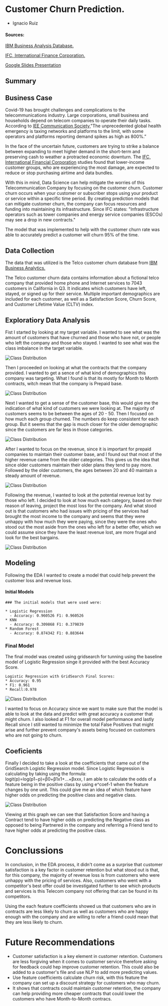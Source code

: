 # Customer Churn Prediction.

- Ignacio Ruiz


#### Sources:
[IBM Business Analysis Database.](https://community.ibm.com/community/user/businessanalytics/blogs/steven-macko/2019/07/11/telco-customer-churn-1113)

[IFC, International Finance Corporation.](https://www.ifc.org/wps/wcm/connect/1d490aec-4d57-4cbf-82b3-d6842eecd9b2/IFC-Covid19-Telecommunications_final_web_2.pdf?MOD=AJPERES&CVID=n9nxogP)

[Google Slides Presentation](https://docs.google.com/presentation/d/1sbrrnp-03OZq6gC47VAPRnK9-BAJgguWWhO5KQsPq78/edit?usp=sharing)


## Summary

## Business Case

Covid-19 has brought challenges and complications to the telecommunications industry. Large corporations, small business and households depend on telecom companies to operate their daily tasks. According to [IEE Communication Society,](https://techblog.comsoc.org/2020/08/27/covid-19-challenges-faced-by-telcos-and-impact-on-the-telecom-sector/)"The unprecedented global health emergency is taxing networks and platforms to the limit, with some operators and platforms reporting demand spikes as high as 800%.”

In the face of the uncertain future, customers are trying to strike a balance between expanding to meet higher demand in the short-term and preserving cash to weather a protracted economic downturn. The [IFC, International Financial Corporation](https://www.ifc.org/wps/wcm/connect/1d490aec-4d57-4cbf-82b3-d6842eecd9b2/IFC-Covid19-Telecommunications_final_web_2.pdf?MOD=AJPERES&CVID=n9nxogP) studies found that lower-income customer groups, who are experiencing the most damage, are expected to reduce or stop purchasing airtime and data bundles. 

With this in mind, Data Science can help mitigate the worries of this Telecommunication Company by focusing on the customer churn. Customer churn occurs when your customer or subscriber stops using your product or service within a specific time period. By creating prediction models that can mitigate customer churn, the company can focus resources and funding into maintaining its infrastructure. Since IFC states: "Infrastructure operators such as tower companies and energy service companies (ESCOs) may see a drop in new contracts."

The model that was implemented to help with the customer churn rate was able to accurately predict a customer will churn 95% of the time. 



## Data Collection

The data that was utilized is the Telco customer churn database from [IBM Business Analytics.](https://community.ibm.com/community/user/businessanalytics/blogs/steven-macko/2019/07/11/telco-customer-churn-1113)

The Telco customer churn data contains information about a fictional telco company that provided home phone and Internet services to 7043 customers in California in Q3. It indicates which customers have left, stayed, or signed up for their service. Multiple important demographics are included for each customer, as well as a Satisfaction Score, Churn Score, and Customer Lifetime Value (CLTV) index.

## Exploratiory Data Analysis
Fist I started by looking at my target variable. I wanted to see what was the amount of customers that have churned and those who have not, or people who left the company and those who stayed. I wanted to see what was the class imbalance in the target variable. 

<img src="Images/Target.png" alt="Class Distribution">

Then I proceeded on looking at what the contracts that the company provided. I wanted to get a sence of what kind of demographics this company was targeting. What I found is that its mostly for Month to Month contracts, witch mean that the company is Prepaid base. 

<img src="Images/contract.png" alt="Class Distribution">

Next I wanted to get a sense of the customer base, this would give me the indication of what kind of customers we were looking at. The majority of customers seems to be between the ages of 20 - 50. Then I focused on how much each group churned. The numbers do keep consistent for each group. But it seems that the gap is much closer for the older demographic since the customers are far less in those categories.

<img src="Images/churn_age.png" alt="Class Distribution">

After I wanted to focus on the revenue, since it is important for prepaid companies to maintain their customer base, and I found out that most of the higher revenue came from the older categories. This gives us the idea that since older customers maintain their older plans they tend to pay more. Followed by the older customers, the ages between 20 and 40 maintain a steady amount of revenue.

<img src="Images/revenue_age.png" alt="Class Distribution">

Following the revenue, I wanted to look at the potential revenue lost by those who left. I decided to look at how much each category, based on their reason of leaving, project the most loss for the company. And what stood out is that customers who had issues with pricing of the services had brought the most income to the company and seems that they were unhappy with how much they were paying, since they were the ones who stood out the most aside from the ones who left for a better offer, which we could assume since they have the least revenue lost, are more frugal and look for the best bargains.

<img src="Images/Unknown-1.png" alt="Class Distribution">

## Modeling
Following the EDA I wanted to create a model that could help prevent the customer loss and revenue loss. 

#### Initial Models
```
### The initial models that were used were:

* Logistic Regression
  - Accuracy: 0.960526 F1: 0.960526
* KNN
  - Accuracy: 0.309868 F1: 0.379839
* Random Forest
  - Accuracy: 0.874342 F1: 0.883644
```
### Final Model
The final model was created using gridsearch for tunning using the baseline model of Logistic Regression singe it provided with the best Accuracy Score.
```
Logistic Regression with GridSearch Final Scores:
* Accuracy: 0.95
* F1: 0.961
* Recall:0.978
```

<img src="Images/matrix.png" alt="Class Distribution">

I wanted to focus on Accuracy since we want to make sure that the model is able to look at the data and predict with great accuracy a customer that might churn. I also looked at F1 for overall model performance and lastly Recall since I still wanted to minimize the total False Positives that might arise and further prevent company's assets being focused on customers who are not going to churn. 

## Coeficients

Finally I decided to take a look at the coefficients that came out of the GridSearch Logistic Regression model. Since Logistic Regression is calculating by taking using the formula: logit(p)=log(p1−p)=β0+β1x1+...+βxxx, I am able to calculate the odds of a feature being in the positive class by using e^coef-1 when the feature changes by one unit. This could give me an idea of which feature have higher odds on predicting the positive class and negative class.

<img src="Images/Model_coef.png" alt="Class Distribution">

Viewing at this graph we can see that Satisfaction Score and having a Contract tend to have higher odds on predicting the Negative class as opposed to being Partnered in the company and referring a Friend tend to have higher odds at predicting the positive class.

# Conclussions

In conclusion, in the EDA process, it didn't come as a surprise that customer satisfaction is a key factor in customer retention but what stood out is that, for this company, the majority of revenue loss is from customers who were unhappy with the pricing of services. Also, customers who went with a competitor's best offer could be investigated further to see which products and services is this Telecom company not offering that can be found in its competitors.

Using the each feature coefficients showed us that customers who are in contracts are less likely to churn as well as customers who are happy enough with the company and are willing to refer a friend could mean that they are less likely to churn.

# Future Recommendations 
* Customer satisfaction is a key element in customer retention. Customers are less forgiving when it comes to customer service therefore asking for feedback could hep improve customer retention. This could also be added to a customer's file and use NLP to add more predicting values.
* Use feature coefficients calculate churn risk, with this feature the company can set up a discount strategy for customers who may churn.
* It shows that contracts could maintain customer retention, the company can help providing more cheaper contracts that could lower the customers who have Month-to-Month contracs.
